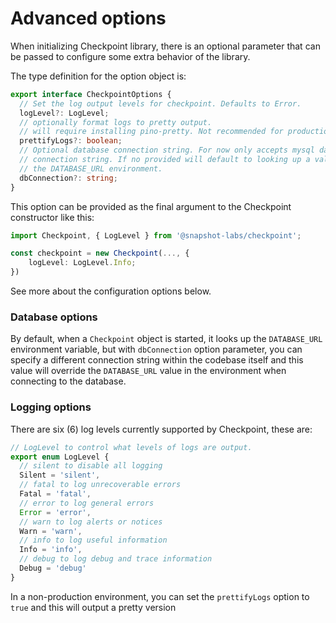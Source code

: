 # Advanced options

When initializing Checkpoint library, there is an optional parameter that can be passed to configure some extra behavior of the library.

The type definition for the option object is:

```typescript
export interface CheckpointOptions {
  // Set the log output levels for checkpoint. Defaults to Error.
  logLevel?: LogLevel;
  // optionally format logs to pretty output.
  // will require installing pino-pretty. Not recommended for production.
  prettifyLogs?: boolean;
  // Optional database connection string. For now only accepts mysql database
  // connection string. If no provided will default to looking up a value in
  // the DATABASE_URL environment.
  dbConnection?: string;
}
```

This option can be provided as the final argument to the Checkpoint constructor like this:

```typescript
import Checkpoint, { LogLevel } from '@snapshot-labs/checkpoint';

const checkpoint = new Checkpoint(..., {
    logLevel: LogLevel.Info;
})
```

See more about the configuration options below.

### Database options

By default, when a `Checkpoint` object is started, it looks up the `DATABASE_URL` environment variable, but with `dbConnection` option parameter, you can specify a different connection string within the codebase itself and this value will override the `DATABASE_URL` value in the environment when connecting to the database.

### Logging options

There are six (6) log levels currently supported by Checkpoint, these are:

```typescript
// LogLevel to control what levels of logs are output.
export enum LogLevel {
  // silent to disable all logging
  Silent = 'silent',
  // fatal to log unrecoverable errors
  Fatal = 'fatal',
  // error to log general errors
  Error = 'error',
  // warn to log alerts or notices
  Warn = 'warn',
  // info to log useful information
  Info = 'info',
  // debug to log debug and trace information
  Debug = 'debug'
}
```

In a non-production environment, you can set the `prettifyLogs` option to `true` and this will output a pretty version
